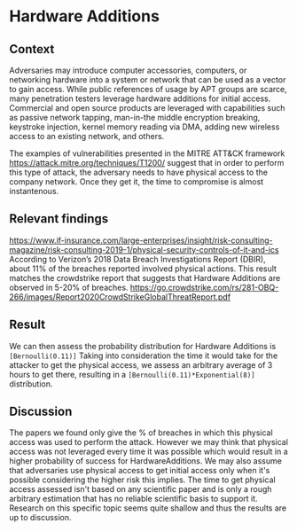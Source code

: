 # Hardware Additions

## Context 
Adversaries may introduce computer accessories, computers, or networking hardware into a system or network that can be used as a vector to gain access. While public references of usage by APT groups are scarce, many penetration testers leverage hardware additions for initial access. Commercial and open source products are leveraged with capabilities such as passive network tapping, man-in-the middle encryption breaking, keystroke injection, kernel memory reading via DMA, adding new wireless access to an existing network, and others.

The examples of vulnerabilities presented in the MITRE ATT&CK framework https://attack.mitre.org/techniques/T1200/ suggest that in order to perform this type of attack, the adversary needs to have physical access to the company network. Once they get it, the time to compromise is almost instantenous.

## Relevant findings 
https://www.if-insurance.com/large-enterprises/insight/risk-consulting-magazine/risk-consulting-2019-1/physical-security-controls-of-it-and-ics
According to Verizon’s 2018 Data Breach Investigations Report (DBIR), about 11% of the breaches reported involved physical actions.
This result matches the crowdstrike report that suggests that Hardware Additions are observed in 5-20% of breaches. https://go.crowdstrike.com/rs/281-OBQ-266/images/Report2020CrowdStrikeGlobalThreatReport.pdf

## Result
We can then assess the probability distribution for Hardware Additions is ``[Bernoulli(0.11)]``
Taking into consideration the time it would take for the attacker to get the physical access, we assess an arbitrary average of 3 hours to get there, resulting in a ``[Bernoulli(0.11)*Exponential(8)]`` distribution.

## Discussion

The papers we found only give the % of breaches in which this physical access was used to perform the attack. However we may think that physical access was not leveraged every time it was possible which would result in a higher probability of success for HardwareAdditions. We may also assume that adversaries use physical access to get initial access only when it's possible considering the higher risk this implies.
The time to get physical access assessed isn't based on any scientific paper and is only a rough arbitrary estimation that has no reliable scientific basis to support it.
Research on this specific topic seems quite shallow and thus the results are up to discussion.